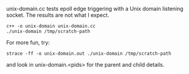 unix-domain.cc tests epoll edge triggering with a Unix domain listening socket.
The results are not what I expect.

```
c++ -o unix-domain unix-domain.cc
./unix-domain /tmp/scratch-path
```

For more fun, try:

```
strace -ff -o unix-domain.out ./unix-domain /tmp/scratch-path
```

and look in unix-domain.\<pids\> for the parent and child details.
